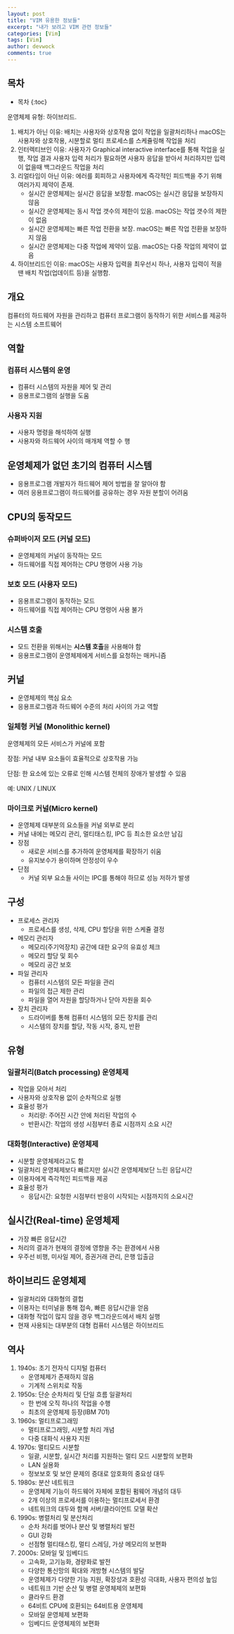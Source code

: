 ```yaml
---
layout: post
title: "VIM 유용한 정보들"
excerpt: "내가 보려고 VIM 관련 정보들"
categories: [Vim]
tags: [Vim]
author: devwock
comments: true
---
```


## 목차

* 목차
{:toc}



운영체제 유형:
하이브리드.

1. 배치가 아닌 이유: 배치는 사용자와 상호작용 없이 작업을 일괄처리하나 macOS는 사용자와 상호작용, 시분할로 멀티 프로세스를 스케쥴링해 작업을 처리
2. 인터렉티브인 이유: 사용자가 Graphical interactive interface를 통해 작업을 실행, 작업 결과 사용자 입력 처리가 필요하면 사용자 응답을 받아서 처리하지만 입력이 없을때 백그라운드 작업을 처리
3. 리얼타임이 아닌 이유: 에러를 회피하고 사용자에게 즉각적인 피드백을 주기 위해 여러가지 제약이 존재.
   * 실시간 운영체제는 실시간 응답을 보장함. macOS는 실시간 응답을 보장하지 않음
   * 실시간 운영체제는 동시 작업 갯수의 제한이 있음. macOS는 작업 갯수의 제한이 없음
   * 실시간 운영체제는 빠른 작업 전환을 보장. macOS는 빠른 작업 전환을 보장하지 않음
   * 실시간 운영체제는 다중 작업에 제약이 있음. macOS는 다중 작업의 제약이 없음
4. 하이브리드인 이유: macOS는 사용자 입력을 최우선시 하나, 사용자 입력이 적을 땐 배치 작업(업데이트 등)을 실행함.

## 개요

컴퓨터의 하드웨어 자원을 관리하고 컴퓨터 프로그램이 동작하기 위한 서비스를 제공하는 시스템 소프트웨어

## 역할

### 컴퓨터 시스템의 운영

* 컴퓨터 시스템의 자원을 제어 및 관리
* 응용프로그램의 실행을 도움

### 사용자 지원

* 사용자 명령을 해석하여 실행
* 사용자와 하드웨어 사이의 매개체 역할 수 행

## 운영체제가 없던 초기의 컴퓨터 시스템

* 응용프로그램 개발자가 하드웨어 제어 방법을 잘 알아야 함
* 여러 응용프로그램이 하드웨어를 공유하는 경우 자원 분할이 어려움

## CPU의 동작모드

### 슈퍼바이저 모드 (커널 모드)

* 운영체제의 커널이 동작하는 모드
* 하드웨어를 직접 제어하는 CPU 명령어 사용 가능

### 보호 모드 (사용자 모드)

* 응용프로그램이 동작하는 모드
* 하드웨어를 직접 제어하는 CPU 명령어 사용 불가

### 시스템 호출

* 모드 전환을 위해서는 **시스템 호출**을 사용해야 함
* 응용프로그램이 운영체제에게 서비스를 요청하는 매커니즘

## 커널

* 운영체제의 핵심 요소
* 응용프로그램과 하드웨어 수준의 처리 사이의 가교 역할

### 일체형 커널 (Monolithic kernel)

운영체제의 모든 서비스가 커널에 포함

장점: 커널 내부 요소들이 효율적으로 상호작용 가능

단점: 한 요소에 있는 오류로 인해 시스템 전체의 장애가 발생할 수 있음

예: UNIX / LINUX

### 마이크로 커널(Micro kernel)

* 운영체제 대부분의 요소들을 커널 외부로 분리
* 커널 내에는 메모리 관리, 멀티태스킹, IPC 등 최소한 요소만 남김
* 장점
  * 새로운 서비스를 추가하여 운영체제를 확장하기 쉬움
  * 유지보수가 용이하며 안정성이 우수
* 단점
  * 커널 외부 요소들 사이는 IPC를 통해야 하므로 성능 저하가 발생

## 구성

* 프로세스 관리자
  * 프로세스를 생성, 삭제, CPU 할당을 위한 스케쥴 결정
* 메모리 관리자
  * 메모리(주기억장치) 공간에 대한 요구의 유효성 체크
  * 메모리 할당 및 회수
  * 메모리 공간 보호
* 파일 관리자
  * 컴퓨터 시스템의 모든 파일을 관리
  * 파일의 접근 제한 관리
  * 파일을 열어 자원을 할당하거나 닫아 자원을 회수
* 장치 관리자
  * 드라이버를 통해 컴퓨터 시스템의 모든 장치를 관리
  * 시스템의 장치를 할당, 작동 시작, 중지, 반환

## 유형

### 일괄처리(Batch processing) 운영체제

* 작업을 모아서 처리
* 사용자와 상호작용 없이 순차적으로 실행
* 효율성 평가
  * 처리량: 주어진 시간 안에 처리된 작업의 수
  * 반환시간: 작업의 생성 시점부터 종료 시점까지 소요 시간

### 대화형(Interactive) 운영체제

* 시분할 운영체제라고도 함
* 일괄처리 운영체제보다 빠르지만 실시간 운영체제보단 느린 응답시간
* 이용자에게 즉각적인 피드백을 제공
* 효율성 평가
  * 응답시간: 요청한 시점부터 반응이 시작되는 시점까지의 소요시간

## 실시간(Real-time) 운영체제

* 가장 빠른 응답시간
* 처리의 결과가 현재의 결정에 영향을 주는 환경에서 사용
* 우주선 비행, 미사일 제어, 증권거래 관리, 은행 입출금

## 하이브리드 운영체제

* 일괄처리와 대화형의 결헙
* 이용자는 터미널을 통해 접속, 빠른 응답시간을 얻음
* 대화형 작업이 많지 않을 경우 백그라운드에서 배치 실행
* 현재 사용되는 대부분의 대형 컴퓨터 시스템은 하이브리드

## 역사

1. 1940s: 초기 전자식 디지털 컴퓨터
    * 운영체제가 존재하지 않음
    * 기계적 스위치로 작동
2. 1950s: 단순 순차처리 및 단일 흐름 일괄처리
    * 한 번에 오직 하나의 작업을 수행
    * 최초의 운영체제 등장(IBM 701)
3. 1960s: 멀티프로그래밍
    * 멀티프로그래밍, 시분할 처리 개념
    * 다중 대화식 사용자 지원
4. 1970s: 멀티모드 시분할
    * 일괄, 시분할, 실시간 처리를 지원하는 멀티 모드 시분할의 보편화
    * LAN 실용화
    * 정보보호 및 보안 문제의 증대로 암호화의 중요성 대두
5. 1980s: 분산 네트워크
    * 운영체제 기능이 하드웨어 자체에 포함된 펌웨어 개념의 대두
    * 2개 이상의 프로세서를 이용하는 멀티프로세서 환경
    * 네트워크의 대두와 함께 서버/클라이언트 모델 확산
6. 1990s: 병렬처리 및 분산처리
    * 순차 처리를 벗어나 분산 및 병렬처리 발전
    * GUI 강화
    * 선점형 멀티태스킹, 멀티 스레딩, 가상 메모리의 보편화
7. 2000s: 모바일 및 임베디드
    * 고속화, 고기능화, 경량화로 발전
    * 다양한 통신망의 확대와 개방형 시스템의 발달
    * 운영체제가 다양한 기능 지원, 확장성과 호환성 극대화, 사용자 편의성 높임
    * 네트워크 기반 순산 및 병렬 운영체제의 보편화
    * 클라우드 환경
    * 64비트 CPU에 호환되는 64비트용 운영체제
    * 모바일 운영체제 보편화
    * 임베디드 운영체제의 보편화
